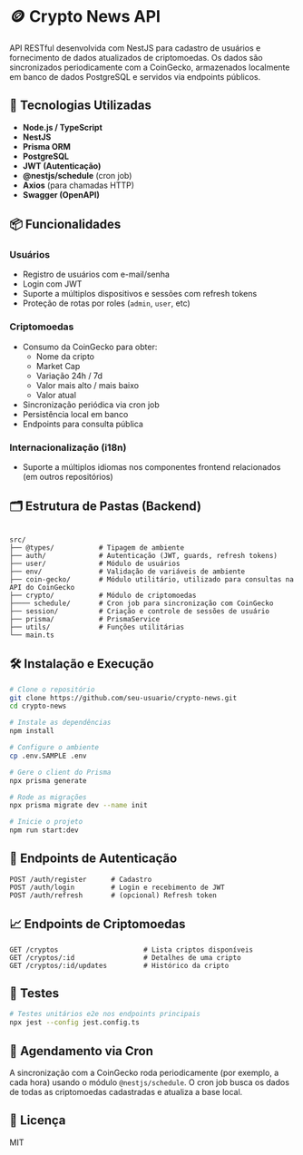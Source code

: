 # 🪙 Crypto News API

API RESTful desenvolvida com NestJS para cadastro de usuários e fornecimento de dados atualizados de criptomoedas. Os dados são sincronizados periodicamente com a CoinGecko, armazenados localmente em banco de dados PostgreSQL e servidos via endpoints públicos.

## 🚀 Tecnologias Utilizadas

- **Node.js / TypeScript**
- **NestJS**
- **Prisma ORM**
- **PostgreSQL**
- **JWT (Autenticação)**
- **@nestjs/schedule** (cron job)
- **Axios** (para chamadas HTTP)
- **Swagger (OpenAPI)**

## 📦 Funcionalidades

### Usuários

- Registro de usuários com e-mail/senha
- Login com JWT
- Suporte a múltiplos dispositivos e sessões com refresh tokens
- Proteção de rotas por roles (`admin`, `user`, etc)

### Criptomoedas

- Consumo da CoinGecko para obter:
  - Nome da cripto
  - Market Cap
  - Variação 24h / 7d
  - Valor mais alto / mais baixo
  - Valor atual
- Sincronização periódica via cron job
- Persistência local em banco
- Endpoints para consulta pública

### Internacionalização (i18n)

- Suporte a múltiplos idiomas nos componentes frontend relacionados (em outros repositórios)

## 🗂 Estrutura de Pastas (Backend)

```

src/
├── @types/           # Tipagem de ambiente
├── auth/             # Autenticação (JWT, guards, refresh tokens)
├── user/             # Módulo de usuários
├── env/              # Validação de variáveis de ambiente
├── coin-gecko/       # Módulo utilitário, utilizado para consultas na API do CoinGecko
├── crypto/           # Módulo de criptomoedas
├──── schedule/       # Cron job para sincronização com CoinGecko
├── session/          # Criação e controle de sessões de usuário 
├── prisma/           # PrismaService
├── utils/            # Funções utilitárias
└── main.ts

````

## 🛠 Instalação e Execução

```bash
# Clone o repositório
git clone https://github.com/seu-usuario/crypto-news.git
cd crypto-news

# Instale as dependências
npm install

# Configure o ambiente
cp .env.SAMPLE .env

# Gere o client do Prisma
npx prisma generate

# Rode as migrações
npx prisma migrate dev --name init

# Inicie o projeto
npm run start:dev
````

## 🔐 Endpoints de Autenticação

```
POST /auth/register      # Cadastro
POST /auth/login         # Login e recebimento de JWT
POST /auth/refresh       # (opcional) Refresh token
```

## 📈 Endpoints de Criptomoedas

```
GET /cryptos                     # Lista criptos disponíveis
GET /cryptos/:id                 # Detalhes de uma cripto
GET /cryptos/:id/updates         # Histórico da cripto
```

## 🧪 Testes

```bash
# Testes unitários e2e nos endpoints principais
npx jest --config jest.config.ts
```

## 📅 Agendamento via Cron

A sincronização com a CoinGecko roda periodicamente (por exemplo, a cada hora) usando o módulo `@nestjs/schedule`. O cron job busca os dados de todas as criptomoedas cadastradas e atualiza a base local.

## 📄 Licença

MIT
